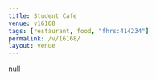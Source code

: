 ```yaml
---
title: Student Cafe
venue: v16168
tags: [restaurant, food, "fhrs:414234"]
permalink: /v/16168/
layout: venue
---
```

null